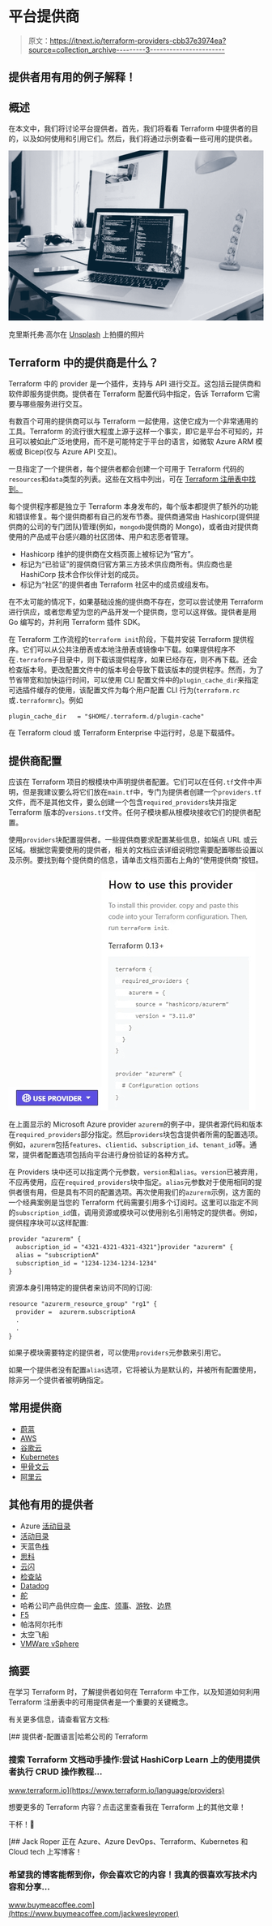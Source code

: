 # 平台提供商

> 原文：<https://itnext.io/terraform-providers-cbb37e3974ea?source=collection_archive---------3----------------------->

## 提供者用有用的例子解释！

## **概述**

在本文中，我们将讨论平台提供者。首先，我们将看看 Terraform 中提供者的目的，以及如何使用和引用它们。然后，我们将通过示例查看一些可用的提供者。

![](img/f62f31e03f1632eb4c1d1340546702cc.png)

克里斯托弗·高尔在 [Unsplash](https://unsplash.com/s/photos/code?utm_source=unsplash&utm_medium=referral&utm_content=creditCopyText) 上拍摄的照片

## Terraform 中的提供商是什么？

Terraform 中的 provider 是一个插件，支持与 API 进行交互。这包括云提供商和软件即服务提供商。提供者在 Terraform 配置代码中指定，告诉 Terraform 它需要与哪些服务进行交互。

有数百个可用的提供商可以与 Terraform 一起使用，这使它成为一个非常通用的工具。Terraform 的流行很大程度上源于这样一个事实，即它是平台不可知的，并且可以被如此广泛地使用，而不是可能特定于平台的语言，如微软 Azure ARM 模板或 Bicep(仅与 Azure API 交互)。

一旦指定了一个提供者，每个提供者都会创建一个可用于 Terraform 代码的`resources`和`data`类型的列表。这些在文档中列出，可在 [Terraform 注册表中找到。](https://registry.terraform.io/browse/providers)

每个提供程序都是独立于 Terraform 本身发布的，每个版本都提供了额外的功能和错误修复。每个提供商都有自己的发布节奏。提供商通常由 Hashicorp(提供提供商的公司的专门团队)管理(例如，`mongodb`提供商的 Mongo)，或者由对提供商使用的产品或平台感兴趣的社区团体、用户和志愿者管理。

*   Hashicorp 维护的提供商在文档页面上被标记为“官方”。
*   标记为“已验证”的提供商归官方第三方技术供应商所有。供应商也是 HashiCorp 技术合作伙伴计划的成员。
*   标记为“社区”的提供者由 Terraform 社区中的成员或组发布。

在不太可能的情况下，如果基础设施的提供商不存在，您可以尝试使用 Terraform 进行供应，或者您希望为您的产品开发一个提供商，您可以这样做。提供者是用 Go 编写的，并利用 Terraform 插件 SDK。

在 Terraform 工作流程的`terraform init`阶段，下载并安装 Terraform 提供程序。它们可以从公共注册表或本地注册表或镜像中下载。如果提供程序不在`.terraform`子目录中，则下载该提供程序，如果已经存在，则不再下载。还会检查版本号。更改配置文件中的版本号会导致下载该版本的提供程序。然而，为了节省带宽和加快运行时间，可以使用 CLI 配置文件中的`plugin_cache_dir`来指定可选插件缓存的使用，该配置文件为每个用户配置 CLI 行为(`terraform.rc`或`.terraformrc`)。例如

```
plugin_cache_dir   = "$HOME/.terraform.d/plugin-cache"
```

在 Terraform cloud 或 Terraform Enterprise 中运行时，总是下载插件。

## 提供商配置

应该在 Terraform 项目的根模块中声明提供者配置。它们可以在任何`.tf`文件中声明，但是我建议要么将它们放在`main.tf`中，专门为提供者创建一个`providers.tf`文件，而不是其他文件，要么创建一个包含`required_providers`块并指定 Terraform 版本的`versions.tf`文件。任何子模块都从根模块接收它们的提供者配置。

使用`providers`块配置提供者。一些提供商要求配置某些信息，如端点 URL 或云区域。根据您需要使用的提供者，相关的文档应该详细说明您需要配置哪些设置以及示例。要找到每个提供商的信息，请单击文档页面右上角的“使用提供商”按钮。

![](img/9d952d3f71880aa99322399af21dc379.png)![](img/8bc0cebe2cc466fc55054057dccd8d2c.png)

在上面显示的 Microsoft Azure provider `azurerm`的例子中，提供者源代码和版本在`required_providers`部分指定。然后`providers`块包含提供者所需的配置选项。例如，`azurerm`包括`features`、`clientid`、`subscription_id`、`tenant_id`等。通常，提供者配置选项包括向平台进行身份验证的各种方式。

在 Providers 块中还可以指定两个元参数，`version`和`alias`。`version`已被弃用，不应再使用，应在`required_providers`块中指定。`alias`元参数对于使用相同的提供者很有用，但是具有不同的配置选项。再次使用我们的`azurerm`示例，这方面的一个经典案例是当您的 Terraform 代码需要引用多个订阅时。这里可以指定不同的`subscription_id`值，调用资源或模块可以使用别名引用特定的提供者。例如，提供程序块可以这样配置:

```
provider "azurerm" {
  aubscription_id = "4321-4321-4321-4321"}provider "azurerm" {
  alias = "subscriptionA"
  subscription_id = "1234-1234-1234-1234"
}
```

资源本身引用特定的提供者来访问不同的订阅:

```
resource "azurerm_resource_group" "rg1" {
  provider =  azurerm.subscriptionA
  .
  .
}
```

如果子模块需要特定的提供者，可以使用`providers`元参数来引用它。

如果一个提供者没有配置`alias`选项，它将被认为是默认的，并被所有配置使用，除非另一个提供者被明确指定。

## **常用提供商**

*   [蔚蓝](https://registry.terraform.io/providers/hashicorp/azurerm/latest)
*   [AWS](https://registry.terraform.io/providers/hashicorp/aws/latest)
*   [谷歌云](https://registry.terraform.io/providers/hashicorp/google/latest)
*   [Kubernetes](https://registry.terraform.io/providers/hashicorp/kubernetes/latest)
*   [甲骨文云](https://registry.terraform.io/providers/oracle/oci/latest)
*   [阿里云](https://registry.terraform.io/providers/aliyun/alicloud/latest)

## 其他有用的提供者

*   Azure [活动目录](https://registry.terraform.io/providers/hashicorp/azuread/2.25.0)
*   [活动目录](https://registry.terraform.io/providers/hashicorp/ad/0.4.4)
*   天蓝色[栈](https://registry.terraform.io/providers/hashicorp/azurestack/0.10.0)
*   [思科](https://registry.terraform.io/namespaces/CiscoDevNet)
*   [云闪](https://registry.terraform.io/providers/cloudflare/cloudflare/3.18.0)
*   [检查站](https://registry.terraform.io/namespaces/CheckPointSW)
*   [Datadog](https://registry.terraform.io/providers/DataDog/datadog/3.12.0)
*   [舵](https://registry.terraform.io/providers/hashicorp/helm/2.6.0)
*   哈希公司产品供应商— [金库](https://registry.terraform.io/providers/hashicorp/vault/3.7.0)、[领事](https://registry.terraform.io/providers/hashicorp/consul/2.15.1)、[游牧](https://registry.terraform.io/providers/hashicorp/nomad/latest)、[边界](https://registry.terraform.io/providers/hashicorp/boundary/1.0.9)
*   [F5](https://registry.terraform.io/namespaces/F5Networks)
*   帕洛阿尔托市
*   太空飞船
*   [VMWare vSphere](https://registry.terraform.io/providers/hashicorp/vsphere/latest)

## 摘要

在学习 Terraform 时，了解提供者如何在 Terraform 中工作，以及知道如何利用 Terraform 注册表中的可用提供者是一个重要的关键概念。

有关更多信息，请查看官方文档:

[](https://www.terraform.io/language/providers) [## 提供者-配置语言|哈希公司的 Terraform

### 搜索 Terraform 文档动手操作:尝试 HashiCorp Learn 上的使用提供者执行 CRUD 操作教程…

www.terraform.io](https://www.terraform.io/language/providers) 

想要更多的 Terraform 内容？点击这里查看我在 Terraform 上的其他文章！

干杯！🍻

[](https://www.buymeacoffee.com/jackwesleyroper) [## Jack Roper 正在 Azure、Azure DevOps、Terraform、Kubernetes 和 Cloud tech 上写博客！

### 希望我的博客能帮到你，你会喜欢它的内容！我真的很喜欢写技术内容和分享…

www.buymeacoffee.com](https://www.buymeacoffee.com/jackwesleyroper)